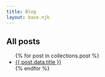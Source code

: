 ```yaml
---
title: Blog
layout: base.njk
---
```


## All posts

<ul>
{% for post in collections.post %}
<li><a href="{{ post.url }}">{{ post.data.title }}</a></li>
{% endfor %}
</ul>
